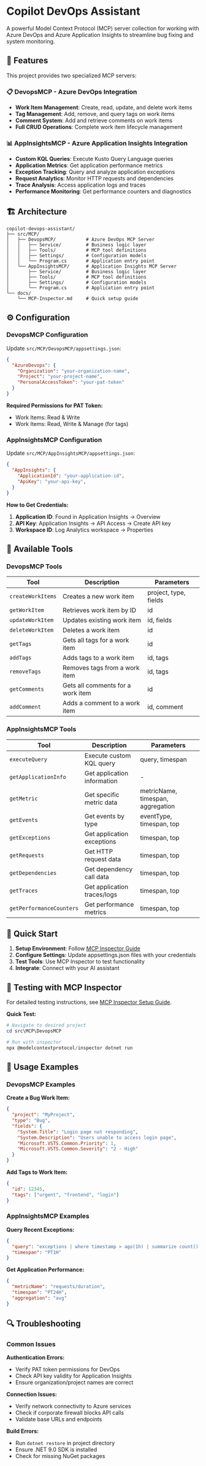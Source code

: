 # Copilot DevOps Assistant

A powerful Model Context Protocol (MCP) server collection for working with Azure DevOps and Azure Application Insights to streamline bug fixing and system monitoring.

## 🚀 Features

This project provides two specialized MCP servers:

### 📋 DevopsMCP - Azure DevOps Integration
- **Work Item Management**: Create, read, update, and delete work items
- **Tag Management**: Add, remove, and query tags on work items
- **Comment System**: Add and retrieve comments on work items
- **Full CRUD Operations**: Complete work item lifecycle management

### 📊 AppInsightsMCP - Azure Application Insights Integration
- **Custom KQL Queries**: Execute Kusto Query Language queries
- **Application Metrics**: Get application performance metrics
- **Exception Tracking**: Query and analyze application exceptions
- **Request Analytics**: Monitor HTTP requests and dependencies
- **Trace Analysis**: Access application logs and traces
- **Performance Monitoring**: Get performance counters and diagnostics

## 🏗️ Architecture

```
copilot-devops-assistant/
├── src/MCP/
│   ├── DevopsMCP/           # Azure DevOps MCP Server
│   │   ├── Service/         # Business logic layer
│   │   ├── Tools/           # MCP tool definitions
│   │   ├── Settings/        # Configuration models
│   │   └── Program.cs       # Application entry point
│   └── AppInsightsMCP/      # Application Insights MCP Server
│       ├── Service/         # Business logic layer
│       ├── Tools/           # MCP tool definitions
│       ├── Settings/        # Configuration models
│       └── Program.cs       # Application entry point
└── docs/
    └── MCP-Inspector.md     # Quick setup guide
```

## ⚙️ Configuration

### DevopsMCP Configuration

Update `src/MCP/DevopsMCP/appsettings.json`:

```json
{
  "AzureDevops": {
    "Organization": "your-organization-name",
    "Project": "your-project-name", 
    "PersonalAccessToken": "your-pat-token"
  }
}
```

**Required Permissions for PAT Token:**
- Work Items: Read & Write
- Work Items: Read, Write & Manage (for tags)

### AppInsightsMCP Configuration

Update `src/MCP/AppInsightsMCP/appsettings.json`:

```json
{
  "AppInsights": {
    "ApplicationId": "your-application-id",
    "ApiKey": "your-api-key",
  }
}
```

**How to Get Credentials:**
1. **Application ID**: Found in Application Insights → Overview
2. **API Key**: Application Insights → API Access → Create API key
3. **Workspace ID**: Log Analytics workspace → Properties

## 🔧 Available Tools

### DevopsMCP Tools

| Tool | Description | Parameters |
|------|-------------|------------|
| `createWorkItems` | Creates a new work item | project, type, fields |
| `getWorkItem` | Retrieves work item by ID | id |
| `updateWorkItem` | Updates existing work item | id, fields |
| `deleteWorkItem` | Deletes a work item | id |
| `getTags` | Gets all tags for a work item | id |
| `addTags` | Adds tags to a work item | id, tags |
| `removeTags` | Removes tags from a work item | id, tags |
| `getComments` | Gets all comments for a work item | id |
| `addComment` | Adds a comment to a work item | id, comment |

### AppInsightsMCP Tools

| Tool | Description | Parameters |
|------|-------------|------------|
| `executeQuery` | Execute custom KQL query | query, timespan |
| `getApplicationInfo` | Get application information | - |
| `getMetric` | Get specific metric data | metricName, timespan, aggregation |
| `getEvents` | Get events by type | eventType, timespan, top |
| `getExceptions` | Get application exceptions | timespan, top |
| `getRequests` | Get HTTP request data | timespan, top |
| `getDependencies` | Get dependency call data | timespan, top |
| `getTraces` | Get application traces/logs | timespan, top |
| `getPerformanceCounters` | Get performance metrics | timespan, top |

## 🚦 Quick Start

1. **Setup Environment**: Follow [MCP Inspector Guide](docs/MCP-Inspector.md)
2. **Configure Settings**: Update appsettings.json files with your credentials
3. **Test Tools**: Use MCP Inspector to test functionality
4. **Integrate**: Connect with your AI assistant

## 🧪 Testing with MCP Inspector

For detailed testing instructions, see [MCP Inspector Setup Guide](docs/MCP-Inspector.md).

**Quick Test:**
```powershell
# Navigate to desired project
cd src\MCP\DevopsMCP

# Run with inspector
npx @modelcontextprotocol/inspector dotnet run
```

## 📝 Usage Examples

### DevopsMCP Examples

**Create a Bug Work Item:**
```json
{
  "project": "MyProject",
  "type": "Bug",
  "fields": {
    "System.Title": "Login page not responding",
    "System.Description": "Users unable to access login page",
    "Microsoft.VSTS.Common.Priority": 1,
    "Microsoft.VSTS.Common.Severity": "2 - High"
  }
}
```

**Add Tags to Work Item:**
```json
{
  "id": 12345,
  "tags": ["urgent", "frontend", "login"]
}
```

### AppInsightsMCP Examples

**Query Recent Exceptions:**
```json
{
  "query": "exceptions | where timestamp > ago(1h) | summarize count() by problemId | order by count_ desc",
  "timespan": "PT1H"
}
```

**Get Application Performance:**
```json
{
  "metricName": "requests/duration",
  "timespan": "PT24H",
  "aggregation": "avg"
}
```

## 🔍 Troubleshooting

### Common Issues

**Authentication Errors:**
- Verify PAT token permissions for DevOps
- Check API key validity for Application Insights
- Ensure organization/project names are correct

**Connection Issues:**
- Verify network connectivity to Azure services
- Check if corporate firewall blocks API calls
- Validate base URLs and endpoints

**Build Errors:**
- Run `dotnet restore` in project directory
- Ensure .NET 9.0 SDK is installed
- Check for missing NuGet packages


